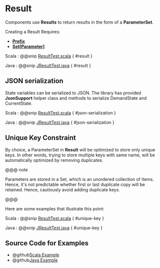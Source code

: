 # Result

Components use **Results** to return results in the form of a **ParameterSet**.

Creating a Result Requires:

 * **[Prefix](commands.html#Prefix)**
 * **[Set[Parameter]](keys-parameters.html)**

Scala
:   @@snip [ResultTest.scala](../../../../examples/src/test/scala/csw/messages/ResultTest.scala) { #result }

Java
:   @@snip [JResultTest.java](../../../../examples/src/test/java/csw/messages/JResultTest.java) { #result }

## JSON serialization
State variables can be serialized to JSON. The library has provided **JsonSupport** helper class and methods to serialize DemandState and CurrentState.

Scala
:   @@snip [ResultTest.scala](../../../../examples/src/test/scala/csw/messages/ResultTest.scala) { #json-serialization }

Java
:   @@snip [JResultTest.java](../../../../examples/src/test/java/csw/messages/JResultTest.java) { #json-serialization }

## Unique Key Constraint

By choice, a ParameterSet in **Result** will be optimized to store only unique keys. In other words, trying to store multiple keys with same name, will be automatically optimized by removing duplicates.

@@@ note

Parameters are stored in a Set, which is an unordered collection of items. Hence, it's not predictable whether first or last duplicate copy will be retained. Hence, cautiously avoid adding duplicate keys.

@@@    

Here are some examples that illustrate this point:

Scala
:   @@snip [ResultTest.scala](../../../../examples/src/test/scala/csw/messages/ResultTest.scala) { #unique-key }

Java
:   @@snip [JResultTest.java](../../../../examples/src/test/java/csw/messages/JResultTest.java) { #unique-key }

## Source Code for Examples

* @github[Scala Example](/examples/src/test/scala/csw/messages/ResultTest.scala)
* @github[Java Example](/examples/src/test/java/csw/messages/JResultTest.java)